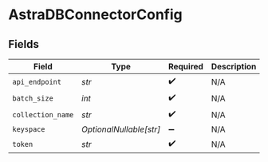 # AstraDBConnectorConfig


## Fields

| Field                   | Type                    | Required                | Description             |
| ----------------------- | ----------------------- | ----------------------- | ----------------------- |
| `api_endpoint`          | *str*                   | :heavy_check_mark:      | N/A                     |
| `batch_size`            | *int*                   | :heavy_check_mark:      | N/A                     |
| `collection_name`       | *str*                   | :heavy_check_mark:      | N/A                     |
| `keyspace`              | *OptionalNullable[str]* | :heavy_minus_sign:      | N/A                     |
| `token`                 | *str*                   | :heavy_check_mark:      | N/A                     |